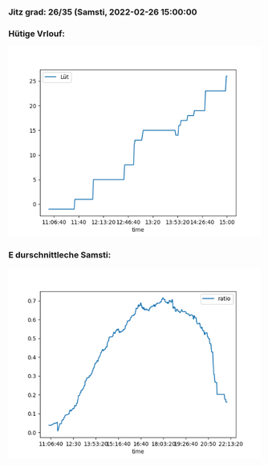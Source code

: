 ### Jitz grad: 26/35 (Samsti, 2022-02-26 15:00:00

### Hütige Vrlouf:
![Graph](Today.png)

### E durschnittleche Samsti:
![Graph](Samsti.png)